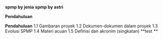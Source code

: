**spmp by jenia**
**spmp by astri**

**Pendahuluan**

**Pendahuluan**
		1.1 Gambaran proyek
		1.2 Dokumen-dokumen dalam proyek
		1.3 Evolusi SPMP
		1.4 Materi acuan 
		1.5 Definisi dan akronim (singkatan)
**test **
